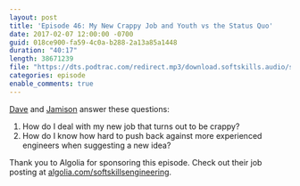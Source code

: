 ```yaml
---
layout: post
title: 'Episode 46: My New Crappy Job and Youth vs the Status Quo'
date: 2017-02-07 12:00:00 -0700
guid: 018ce900-fa59-4c0a-b288-2a13a85a1448
duration: "40:17"
length: 38671239
file: "https://dts.podtrac.com/redirect.mp3/download.softskills.audio/sse-046.mp3"
categories: episode
enable_comments: true
---
```


[Dave](https://twitter.com/djsmith42) and [Jamison](https://twitter.com/jergason) answer these questions:

1. How do I deal with my new job that turns out to be crappy?
2. How do I know how hard to push back against more experienced engineers when suggesting a new idea?

Thank you to Algolia for sponsoring this episode. Check out their job posting at [algolia.com/softskillsengineering](https://www.algolia.com/softskillsengineering).
